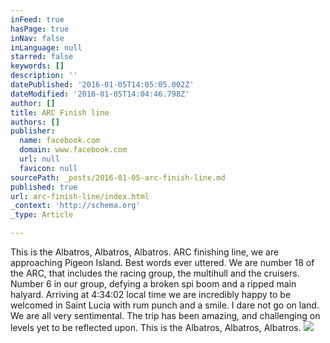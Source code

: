 ```yaml
---
inFeed: true
hasPage: true
inNav: false
inLanguage: null
starred: false
keywords: []
description: ''
datePublished: '2016-01-05T14:05:05.002Z'
dateModified: '2016-01-05T14:04:46.798Z'
author: []
title: ARC Finish line
authors: []
publisher:
  name: facebook.com
  domain: www.facebook.com
  url: null
  favicon: null
sourcePath: _posts/2016-01-05-arc-finish-line.md
published: true
url: arc-finish-line/index.html
_context: 'http://schema.org'
_type: Article

---
```

This is the Albatros, Albatros, Albatros. ARC finishing line, we are approaching Pigeon Island. Best words ever uttered. We are number 18 of the ARC, that includes the racing group, the multihull and the cruisers. Number 6 in our group, defying a broken spi boom and a ripped main halyard. Arriving at 4:34:02 local time we are incredibly happy to be welcomed in Saint Lucia with rum punch and a smile. I dare not go on land. We are all very sentimental. The trip has been amazing, and challenging on levels yet to be reflected upon. This is the Albatros, Albatros, Albatros.
![](https://the-grid-user-content.s3-us-west-2.amazonaws.com/d450dfd1-8c8d-4c59-a1b5-0439a3248a04.jpg)